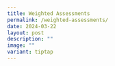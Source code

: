 ```yaml
---
title: Weighted Assessments
permalink: /weighted-assessments/
date: 2024-03-22
layout: post
description: ""
image: ""
variant: tiptap
---
```

